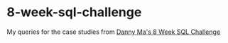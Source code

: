 # 8-week-sql-challenge
My queries for the case studies from [Danny Ma's 8 Week SQL Challenge](https://8weeksqlchallenge.com/)
